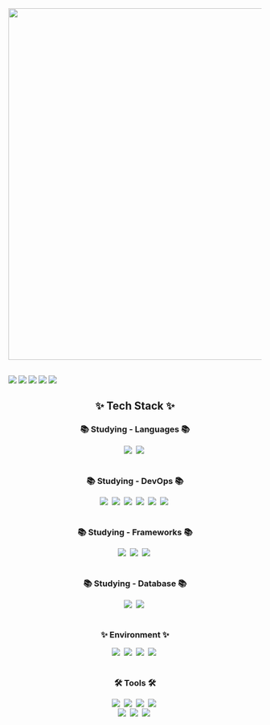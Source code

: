 <div align="center">
<img width="700px" src="https://github.com/user-attachments/assets/b3b67342-e204-4c65-8134-773546dd9724" />&nbsp
</div>

![](http://github-profile-summary-cards.vercel.app/api/cards/profile-details?username=yj0331yj&theme=radical)
![](http://github-profile-summary-cards.vercel.app/api/cards/repos-per-language?username=yj0331yj&theme=radical)
![](http://github-profile-summary-cards.vercel.app/api/cards/most-commit-language?username=yj0331yj&theme=radical)
![](http://github-profile-summary-cards.vercel.app/api/cards/stats?username=yj0331yj&theme=radical)
![](http://github-profile-summary-cards.vercel.app/api/cards/productive-time?username=yj0331yj&theme=radical&utcOffset=8)

<h2 align="center">✨ Tech Stack ✨</h2>
<h3 align="center">📚 Studying - Languages 📚</h3>
<div align="center">
<img src="https://img.shields.io/badge/python-3670A0?style=for-the-badge&logo=python&logoColor=ffdd54" />&nbsp
<img src="https://img.shields.io/badge/-SQL-000?&logo=MySQL&logoColor=4479A1" />&nbsp
</div>

<br>

<h3 align="center">📚 Studying - DevOps 📚</h3>
<div align="center">
  <img src="https://img.shields.io/badge/AWS-%23FF9900.svg?style=for-the-badge&logo=amazon-aws&logoColor=white" />&nbsp
  <img src="https://img.shields.io/badge/docker-257bd6?style=for-the-badge&logo=docker&logoColor=white" />&nbsp
  <img src="https://img.shields.io/badge/Apache%20Airflow-017CEE?style=for-the-badge&logo=Apache%20Airflow&logoColor=white" />&nbsp
  <img src="https://img.shields.io/badge/-ElasticSearch-005571?style=for-the-badge&logo=elasticsearch" />&nbsp 
  <img src="https://img.shields.io/badge/-Logstash-A9A9A9?logo=Logstash&logoColor=005571" />&nbsp 
  <img src="https://img.shields.io/badge/Kibana-005571?&style=plastic&logo=Kibana&logoColor=white" />&nbsp
</div>

<br>

<h3 align="center">📚 Studying - Frameworks 📚</h3>
<div align="center">
  <img src="https://img.shields.io/badge/flask-%23000.svg?style=for-the-badge&logo=flask&logoColor=white" />&nbsp
  <img src="https://img.shields.io/badge/Apache_Kafka-231F20?style=for-the-badge&logo=apache-kafka&logoColor=white" />&nbsp
  <img src="https://img.shields.io/badge/Apache%20Spark-FDEE21?style=flat-square&logo=apachespark&logoColor=black" />&nbsp
</div>

<br>

<h3 align="center">📚 Studying - Database 📚</h3>
<div align="center">
  <img src="https://img.shields.io/badge/postgres-%23316192.svg?style=for-the-badge&logo=postgresql&logoColor=white" />&nbsp
  <img src="https://img.shields.io/badge/mysql-4479A1.svg?style=for-the-badge&logo=mysql&logoColor=white" />&nbsp 
</div>

<br>

<h3 align="center">✨ Environment ✨</h3>
<div align="center">
  <img src="https://img.shields.io/badge/jupyter-%23FA0F00.svg?style=for-the-badge&logo=jupyter&logoColor=white" />&nbsp 
  <img src="https://img.shields.io/badge/pycharm-143?style=for-the-badge&logo=pycharm&logoColor=black&color=black&labelColor=green" />&nbsp 
  <img src="https://img.shields.io/badge/Visual%20Studio%20Code-0078d7.svg?style=for-the-badge&logo=visual-studio-code&logoColor=white" />&nbsp 
  <img src="https://img.shields.io/badge/Linux-FCC624?style=for-the-badge&logo=linux&logoColor=black" />&nbsp 
</div>

<br>

<h3 align="center">🛠 Tools 🛠</h3>
<div align="center">
  <img src="https://img.shields.io/badge/dbeaver-382923?style=flat&logo=dbeaver&logoColor=white" />&nbsp 
  <img src="https://img.shields.io/badge/Slack-4A154B?style=for-the-badge&logo=slack&logoColor=white" />&nbsp
  <img src="https://img.shields.io/badge/github-181717.svg?style=for-the-badge&logo=github&logoColor=white" />&nbsp
  <img src="https://img.shields.io/badge/Notion-F3F3F3.svg?style=for-the-badge&logo=notion&logoColor=black" />&nbsp
</div>

<div align="center">
  <img src="https://img.shields.io/badge/Obsidian-%23483699.svg?style=for-the-badge&logo=obsidian&logoColor=white" />&nbsp
  <img src="https://img.shields.io/badge/figma-F24E1E.svg?style=for-the-badge&logo=figma&logoColor=white" />&nbsp
  <img src="https://img.shields.io/badge/Colab-2C2C32.svg?style=for-the-badge&logo=googlecolab&logoColor=F9AB00" />&nbsp
</div>
